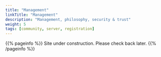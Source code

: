 ```yaml
---
title: "Management"
linkTitle: "Management"
description: "Management, philosophy, security & trust"
weight: 5
tags: [community, server, registration]
---
```


{{% pageinfo %}}
Site under construction. Please check back later.
{{% /pageinfo %}}
